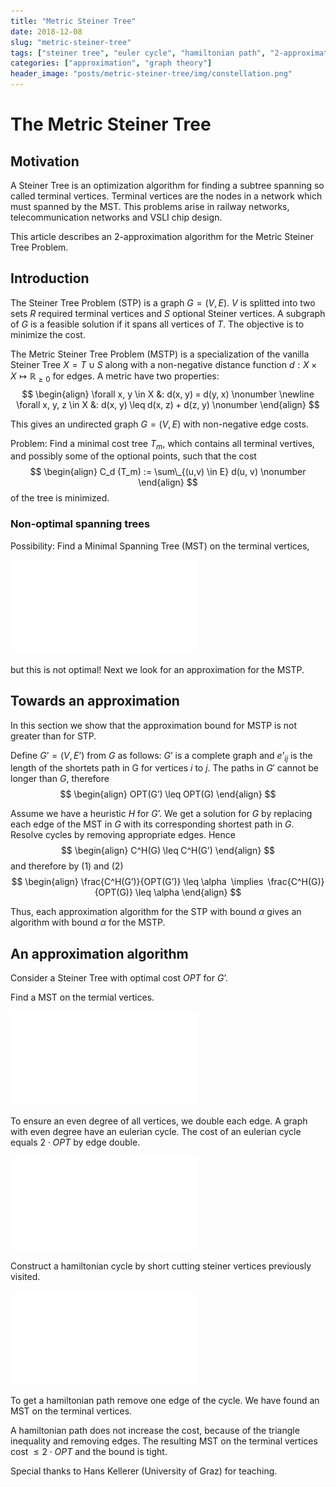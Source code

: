 ```yaml
---
title: "Metric Steiner Tree"
date: 2018-12-08
slug: "metric-steiner-tree"
tags: ["steiner tree", "euler cycle", "hamiltonian path", "2-approximation", "measure theory"]
categories: ["approximation", "graph theory"]
header_image: "posts/metric-steiner-tree/img/constellation.png"
---
```



The Metric Steiner Tree
=======================

## Motivation

A Steiner Tree is an optimization algorithm for finding a subtree spanning so called terminal vertices.
Terminal vertices are the nodes in a network which must spanned by the MST.
This problems arise in railway networks, telecommunication networks and VSLI chip design.

This article describes an 2-approximation algorithm for the Metric Steiner Tree Problem.


## Introduction

The Steiner Tree Problem (STP) is a graph $G = (V, E)$.
$V$ is splitted into two sets $R$ required terminal vertices and $S$ optional Steiner vertices.
A subgraph of $G$ is a feasible solution if it spans all vertices of $T$.
The objective is to minimize the cost. 

The Metric Steiner Tree Problem (MSTP) is a specialization of the vanilla Steiner Tree $X = T \cup S$ along with a non-negative distance function $d : X \times X \mapsto \mathbb{R}_{\geq 0}$ for edges.
A metric have two properties: 
$$
\begin{align}
    \forall x, y \in X &: d(x, y) = d(y, x) \nonumber \newline
    \forall x, y, z \in X &: d(x, y) \leq d(x, z) + d(z, y)  \nonumber
\end{align}
$$

This gives an undirected graph $G = (V, E)$ with non-negative edge costs. 

Problem: Find a minimal cost tree $T_m$, which contains all terminal vertives, and possibly some of the optional points, such that the cost
$$
\begin{align}
	C_d (T_m) := \sum\_{(u,v) \in E} d(u, v) \nonumber
\end{align}
$$
of the tree is minimized. 


### Non-optimal spanning trees
Possibility: Find a Minimal Spanning Tree (MST) on the terminal vertices,

![](img/k4-mst.pdf) 

but this is not optimal!
Next we look for an approximation for the MSTP.

## Towards an approximation

In this section we show that the approximation bound for MSTP is not greater than for STP.

Define $G’ = (V, E’$) from $G$ as follows: $G’$ is a complete graph and $e’_{ij}$ is the length of the shortets path in G for vertices $i$ to $j$.
The paths in $G'$ cannot be longer than $G$, therefore
$$
\begin{align}
    OPT(G’) \leq OPT(G)
\end{align}
$$

Assume we have a heuristic $H$ for $G’$. 
We get a solution for $G$ by replacing each edge of the MST in $G$ with its corresponding shortest path in $G$. Resolve cycles by removing appropriate edges. Hence
$$
\begin{align}
    C^H(G) \leq C^H(G’)
\end{align}
$$
and therefore by (1) and (2)
$$
\begin{align}
    \frac{C^H(G’)}{OPT(G’)} \leq \alpha  \implies  \frac{C^H(G)}{OPT(G)} \leq \alpha
\end{align}
$$

Thus, each approximation algorithm for the STP with bound $\alpha$ gives an algorithm with bound $\alpha$ for the MSTP.

## An approximation algorithm

Consider a Steiner Tree with optimal cost $OPT$ for $G’$. 

Find a MST on the termial vertices.

![](img/mst.pdf) 

To ensure an even degree of all vertices, we double each edge.
A graph with even degree have an eulerian cycle.
The cost of an eulerian cycle equals $2 \cdot OPT$ by edge double. 

![](img/double-the-edges.pdf) 

Construct a hamiltonian cycle by short cutting steiner vertices previously visited. 

![](img/mst-st.pdf)

To get a hamiltonian path remove one edge of the cycle.
We have found an MST on the terminal vertices.


A hamiltonian path does not increase the cost, because of the triangle inequality and removing edges. 
The resulting MST on the terminal vertices cost $\leq 2 \cdot OPT$ and the bound is tight.

Special thanks to Hans Kellerer (University of Graz) for teaching.
